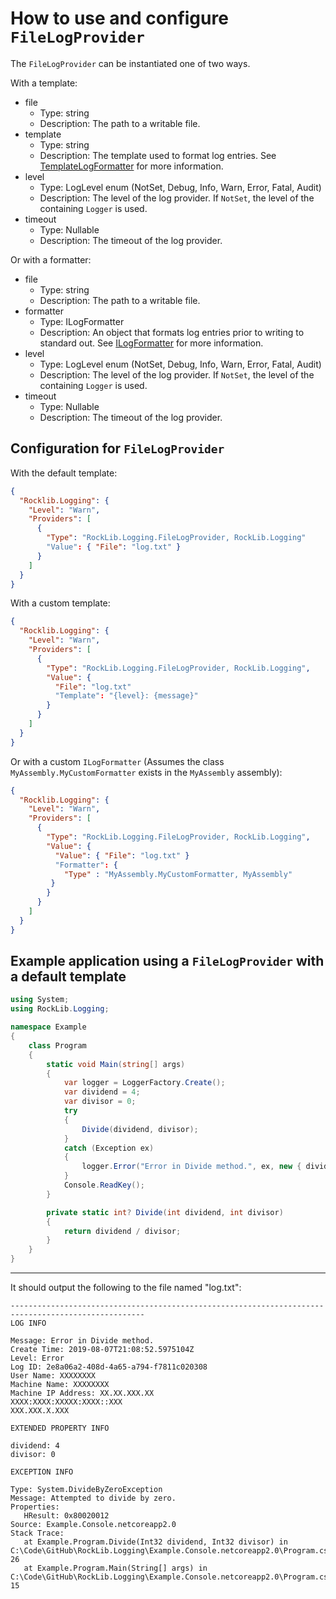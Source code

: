 # How to use and configure `FileLogProvider`

The `FileLogProvider` can be instantiated one of two ways.

With a template:
- file
  - Type: string
  - Description: The path to a writable file.
- template
  - Type: string
  - Description: The template used to format log entries. See [TemplateLogFormatter](Formatting.md#template) for more information.
- level
  - Type: LogLevel enum (NotSet, Debug, Info, Warn, Error, Fatal, Audit)
  - Description: The level of the log provider. If `NotSet`, the level of the containing `Logger` is used.
- timeout
  - Type: Nullable<TimeSpan>
  - Description: The timeout of the log provider.

Or with a formatter:
- file
  - Type: string
  - Description: The path to a writable file.
- formatter
  - Type: ILogFormatter
  - Description: An object that formats log entries prior to writing to standard out. See [ILogFormatter](Formatting.md#ilogformatter) for more information.
- level
  - Type: LogLevel enum (NotSet, Debug, Info, Warn, Error, Fatal, Audit)
  - Description: The level of the log provider. If `NotSet`, the level of the containing `Logger` is used.
- timeout
  - Type: Nullable<TimeSpan>
  - Description: The timeout of the log provider.

## Configuration for `FileLogProvider`

With the default template:

```json
{
  "Rocklib.Logging": {
    "Level": "Warn",
    "Providers": [
      {
        "Type": "RockLib.Logging.FileLogProvider, RockLib.Logging"
        "Value": { "File": "log.txt" }
      }
    ]
  }
}
```

With a custom template:

```json
{
  "Rocklib.Logging": {
    "Level": "Warn",
    "Providers": [
      {
        "Type": "RockLib.Logging.FileLogProvider, RockLib.Logging",
        "Value": {
          "File": "log.txt"
          "Template": "{level}: {message}"
        }
      }
    ]
  }
}
```

Or with a custom `ILogFormatter` (Assumes the class `MyAssembly.MyCustomFormatter` exists in the `MyAssembly` assembly):

```json
{
  "Rocklib.Logging": {
    "Level": "Warn",
    "Providers": [
      {
        "Type": "RockLib.Logging.FileLogProvider, RockLib.Logging",
        "Value": {
          "Value": { "File": "log.txt" }
          "Formatter": {
            "Type" : "MyAssembly.MyCustomFormatter, MyAssembly"
         }
        }
      }
    ]
  }
}
```

## Example application using a `FileLogProvider` with a default template

```c#
using System;
using RockLib.Logging;

namespace Example
{
    class Program
    {
        static void Main(string[] args)
        {
            var logger = LoggerFactory.Create();
            var dividend = 4;
            var divisor = 0;
            try
            {
                Divide(dividend, divisor);
            }
            catch (Exception ex)
            {
                logger.Error("Error in Divide method.", ex, new { dividend, divisor });
            }
            Console.ReadKey();
        }

        private static int? Divide(int dividend, int divisor)
        {
            return dividend / divisor;
        }
    }
}
```

---

It should output the following to the file named "log.txt":

```
----------------------------------------------------------------------------------------------------
LOG INFO

Message: Error in Divide method.
Create Time: 2019-08-07T21:08:52.5975104Z
Level: Error
Log ID: 2e8a06a2-408d-4a65-a794-f7811c020308
User Name: XXXXXXXX
Machine Name: XXXXXXXX
Machine IP Address: XX.XX.XXX.XX
XXXX:XXXX:XXXXX:XXXX::XXX
XXX.XXX.X.XXX

EXTENDED PROPERTY INFO

dividend: 4
divisor: 0

EXCEPTION INFO

Type: System.DivideByZeroException
Message: Attempted to divide by zero.
Properties:
   HResult: 0x80020012
Source: Example.Console.netcoreapp2.0
Stack Trace:
   at Example.Program.Divide(Int32 dividend, Int32 divisor) in C:\Code\GitHub\RockLib.Logging\Example.Console.netcoreapp2.0\Program.cs:line 26
   at Example.Program.Main(String[] args) in C:\Code\GitHub\RockLib.Logging\Example.Console.netcoreapp2.0\Program.cs:line 15
```
